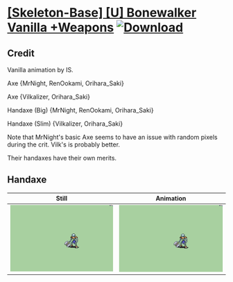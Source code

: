 # [\[Skeleton-Base\] \[U\] Bonewalker Vanilla +Weapons](./) [![Download](https://img.shields.io/badge/Download--red?style=social&logo=github)](https://minhaskamal.github.io/DownGit/#/home?url=https://github.com/Klokinator/FE-Repo/tree/main/Battle%20Animations%2FMonsters%20-%20Basic%20Types%2F%5BSkeleton-Base%5D%20%5BU%5D%20Bonewalker%20Vanilla%20%2BWeapons%2F4.%20Handaxe%20(Slim))

## Credit

Vanilla animation by IS.

Axe {MrNight, RenOokami, Orihara_Saki}

Axe {Vilkalizer, Orihara_Saki}

Handaxe (Big) {MrNight, RenOokami, Orihara_Saki}

Handaxe (Slim) {Vilkalizer, Orihara_Saki}

Note that MrNight's basic Axe seems to have an issue with random pixels during the crit. Vilk's is probably better.

Their handaxes have their own merits.

## Handaxe

| Still | Animation |
| :---: | :-------: |
| ![Handaxe still](./Handaxe_000.png) | ![Handaxe animation](./Handaxe.gif) |

